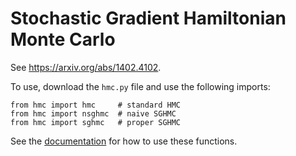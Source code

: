 # Stochastic Gradient Hamiltonian Monte Carlo

See https://arxiv.org/abs/1402.4102.

To use, download the `hmc.py` file and use the following imports:

```
from hmc import hmc 	# standard HMC
from hmc import nsghmc 	# naive SGHMC
from hmc import sghmc 	# proper SGHMC
```

See the [documentation](hmc.html) for how to use these functions.